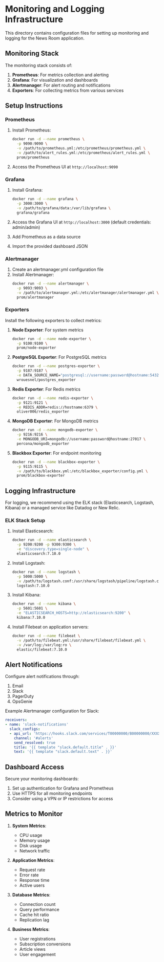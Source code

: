# Monitoring and Logging Infrastructure

This directory contains configuration files for setting up monitoring and logging for the News Room application.

## Monitoring Stack

The monitoring stack consists of:

1. **Prometheus**: For metrics collection and alerting
2. **Grafana**: For visualization and dashboards
3. **Alertmanager**: For alert routing and notifications
4. **Exporters**: For collecting metrics from various services

## Setup Instructions

### Prometheus

1. Install Prometheus:
   ```bash
   docker run -d --name prometheus \
     -p 9090:9090 \
     -v /path/to/prometheus.yml:/etc/prometheus/prometheus.yml \
     -v /path/to/alert_rules.yml:/etc/prometheus/alert_rules.yml \
     prom/prometheus
   ```

2. Access the Prometheus UI at `http://localhost:9090`

### Grafana

1. Install Grafana:
   ```bash
   docker run -d --name grafana \
     -p 3000:3000 \
     -v /path/to/grafana/data:/var/lib/grafana \
     grafana/grafana
   ```

2. Access the Grafana UI at `http://localhost:3000` (default credentials: admin/admin)
3. Add Prometheus as a data source
4. Import the provided dashboard JSON

### Alertmanager

1. Create an alertmanager.yml configuration file
2. Install Alertmanager:
   ```bash
   docker run -d --name alertmanager \
     -p 9093:9093 \
     -v /path/to/alertmanager.yml:/etc/alertmanager/alertmanager.yml \
     prom/alertmanager
   ```

### Exporters

Install the following exporters to collect metrics:

1. **Node Exporter**: For system metrics
   ```bash
   docker run -d --name node-exporter \
     -p 9100:9100 \
     prom/node-exporter
   ```

2. **PostgreSQL Exporter**: For PostgreSQL metrics
   ```bash
   docker run -d --name postgres-exporter \
     -p 9187:9187 \
     -e DATA_SOURCE_NAME="postgresql://username:password@hostname:5432/newsroom?sslmode=disable" \
     wrouesnel/postgres_exporter
   ```

3. **Redis Exporter**: For Redis metrics
   ```bash
   docker run -d --name redis-exporter \
     -p 9121:9121 \
     -e REDIS_ADDR=redis://hostname:6379 \
     oliver006/redis_exporter
   ```

4. **MongoDB Exporter**: For MongoDB metrics
   ```bash
   docker run -d --name mongodb-exporter \
     -p 9216:9216 \
     -e MONGODB_URI=mongodb://username:password@hostname:27017 \
     percona/mongodb_exporter
   ```

5. **Blackbox Exporter**: For endpoint monitoring
   ```bash
   docker run -d --name blackbox-exporter \
     -p 9115:9115 \
     -v /path/to/blackbox.yml:/etc/blackbox_exporter/config.yml \
     prom/blackbox-exporter
   ```

## Logging Infrastructure

For logging, we recommend using the ELK stack (Elasticsearch, Logstash, Kibana) or a managed service like Datadog or New Relic.

### ELK Stack Setup

1. Install Elasticsearch:
   ```bash
   docker run -d --name elasticsearch \
     -p 9200:9200 -p 9300:9300 \
     -e "discovery.type=single-node" \
     elasticsearch:7.10.0
   ```

2. Install Logstash:
   ```bash
   docker run -d --name logstash \
     -p 5000:5000 \
     -v /path/to/logstash.conf:/usr/share/logstash/pipeline/logstash.conf \
     logstash:7.10.0
   ```

3. Install Kibana:
   ```bash
   docker run -d --name kibana \
     -p 5601:5601 \
     -e "ELASTICSEARCH_HOSTS=http://elasticsearch:9200" \
     kibana:7.10.0
   ```

4. Install Filebeat on application servers:
   ```bash
   docker run -d --name filebeat \
     -v /path/to/filebeat.yml:/usr/share/filebeat/filebeat.yml \
     -v /var/log:/var/log:ro \
     elastic/filebeat:7.10.0
   ```

## Alert Notifications

Configure alert notifications through:

1. Email
2. Slack
3. PagerDuty
4. OpsGenie

Example Alertmanager configuration for Slack:

```yaml
receivers:
- name: 'slack-notifications'
  slack_configs:
  - api_url: 'https://hooks.slack.com/services/T00000000/B00000000/XXXXXXXXXXXXXXXXXXXXXXXX'
    channel: '#alerts'
    send_resolved: true
    title: '{{ template "slack.default.title" . }}'
    text: '{{ template "slack.default.text" . }}'
```

## Dashboard Access

Secure your monitoring dashboards:

1. Set up authentication for Grafana and Prometheus
2. Use HTTPS for all monitoring endpoints
3. Consider using a VPN or IP restrictions for access

## Metrics to Monitor

1. **System Metrics**:
   - CPU usage
   - Memory usage
   - Disk usage
   - Network traffic

2. **Application Metrics**:
   - Request rate
   - Error rate
   - Response time
   - Active users

3. **Database Metrics**:
   - Connection count
   - Query performance
   - Cache hit ratio
   - Replication lag

4. **Business Metrics**:
   - User registrations
   - Subscription conversions
   - Article views
   - User engagement

